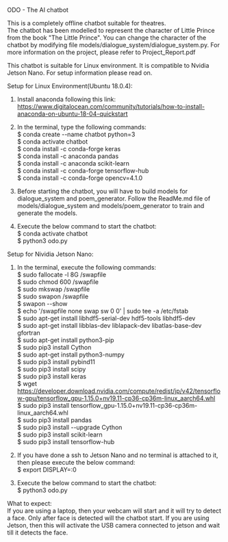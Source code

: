 ODO - The AI chatbot

This is a completely offline chatbot suitable for theatres.\
The chatbot has been modelled to represent the character of Little Prince from the book "The Little Prince". You can change the character of the chatbot by modifying file models/dialogue_system/dialogue_system.py. For more information on the project, please refer to Project_Report.pdf

This chatbot is suitable for Linux environment. It is compatible to Nvidia Jetson Nano. For setup information please read on.
 

 
Setup for Linux Environment(Ubuntu 18.0.4):

1. Install anaconda following this link: \
https://www.digitalocean.com/community/tutorials/how-to-install-anaconda-on-ubuntu-18-04-quickstart

2. In the terminal, type the following commands:\
$ conda create --name chatbot python=3\
$ conda activate chatbot\
$ conda install -c conda-forge keras\
$ conda install -c anaconda pandas\
$ conda install -c anaconda scikit-learn\
$ conda install -c conda-forge tensorflow-hub\
$ conda install -c conda-forge opencv=4.1.0

3. Before starting the chatbot, you will have to build models for dialogue_system and poem_generator. Follow the ReadMe.md file of models/dialogue_system and models/poem_generator to train and generate the models.

3. Execute the below command to start the chatbot:\
$ conda activate chatbot\
$ python3 odo.py

Setup for Nividia Jetson Nano:

1. In the terminal, execute the following commands:\
$ sudo fallocate -l 8G /swapfile\
$ sudo chmod 600 /swapfile\
$ sudo mkswap /swapfile\
$ sudo swapon /swapfile\
$ swapon --show\
$ echo '/swapfile none swap sw 0 0' | sudo tee -a /etc/fstab\
$ sudo apt-get install libhdf5-serial-dev hdf5-tools libhdf5-dev\
$ sudo apt-get install libblas-dev liblapack-dev libatlas-base-dev gfortran\
$ sudo apt-get install python3-pip\
$ sudo pip3 install Cython\
$ sudo apt-get install python3-numpy\
$ sudo pip3 install pybind11\
$ sudo pip3 install scipy\
$ sudo pip3 install keras\
$ wget https://developer.download.nvidia.com/compute/redist/jp/v42/tensorflow-gpu/tensorflow_gpu-1.15.0+nv19.11-cp36-cp36m-linux_aarch64.whl
\
$ sudo pip3 install tensorflow_gpu-1.15.0+nv19.11-cp36-cp36m-linux_aarch64.whl\
$ sudo pip3 install pandas\
$ sudo pip3 install --upgrade Cython\
$ sudo pip3 install scikit-learn\
$ sudo pip3 install tensorflow-hub

2. If you have done a ssh to Jetson Nano and no terminal is attached to it, then please execute the below command:\
$ export DISPLAY=:0

3. Execute the below command to start the chatbot:\
$ python3 odo.py

What to expect:\
If you are using a laptop, then your webcam will start and it will try to detect a face. Only after face is detected will the chatbot start. If you are using Jetson, then this will activate the USB camera connected to jetson and wait till it detects the face.
